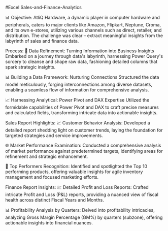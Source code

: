 #Excel Sales-and-Finance-Analytics

📊 Objective:
AtliQ Hardware, a dynamic player in computer hardware and peripherals, caters to major clients like Amazon, Flipkart, Neptune, Croma, and its own e-stores, utilizing various channels such as direct, retailer, and distribution. The challenge was clear – extract meaningful insights from the labyrinth of sales and finance data.

Process:
🚀 Data Refinement: Turning Information into Business Insights
Embarked on a journey through data's labyrinth, harnessing Power Query's sorcery to cleanse and shape raw data, fashioning detailed columns that spark strategic insights.

📊 Building a Data Framework: Nurturing Connections Structured the data model meticulously, forging interconnections among diverse datasets, enabling a seamless flow of information for comprehensive analysis.

📈 Harnessing Analytical: Power Pivot and DAX Expertise
Utilized the formidable capabilities of Power Pivot and DAX to craft precise measures and calculated fields, transforming intricate data into actionable insights.

Sales Report Highlights:
📈 Customer Behavior Analysis:
Developed a detailed report shedding light on customer trends, laying the foundation for targeted strategies and service improvements.

🌐 Market Performance Examination:
Conducted a comprehensive analysis of market performance against predetermined targets, identifying areas for refinement and strategic enhancement.

🌟 Top Performers Recognition:
Identified and spotlighted the Top 10 performing products, offering valuable insights for agile inventory management and focused marketing efforts.

Finance Report Insights:
💹 Detailed Profit and Loss Reports:
Crafted intricate Profit and Loss (P&L) reports, providing a nuanced view of fiscal health across distinct Fiscal Years and Months.

📊 Profitability Analysis by Quarters:
Delved into profitability intricacies, analyzing Gross Margin Percentage (GM%) by quarters (subzone), offering actionable insights into financial nuances.
